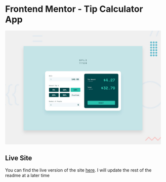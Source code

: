 # Frontend Mentor - Tip Calculator App

![Design preview for the Tip Calculator App coding challenge](./develop/assets/images/desktop-preview.jpg)

## Live Site

You can find the live version of the site [here](). I will update the rest of the readme at a later time